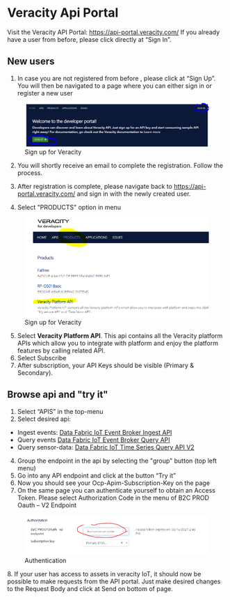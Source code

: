 ﻿---
author: Benedikte Kallåk
description: This section describes how to use veracity api portal
---

# Veracity Api Portal
Visit the Veracity API Portal: https://api-portal.veracity.com/
If you already have a user from before, please click directly at “Sign In”. 

## New users
1. In case you are not registered from before , please click at “Sign Up”.  You will then be navigated to a page where you can either sign in or register a new user

<figure>
	<img src="assets/signup1.png"/>
	<figcaption>Sign up for Veracity</figcaption>
</figure>

2. You will shortly receive an email to complete the registration. Follow the process.

3. After registration is complete, please navigate back to https://api-portal.veracity.com/ and sign in with the newly created user.

4. Select "PRODUCTS" option in menu 

<figure>
	<img src="assets/products1.png"/>
	<figcaption>Sign up for Veracity</figcaption>
</figure>

5. Select **Veracity Platform API**. This api contains all the Veracity platform APIs which allow you to integrate with platform and enjoy the platform features by calling related API.
6. Select Subscribe
7. After subscription, your API Keys should be visible (Primary & Secondary).

## Browse api  and "try it"
1. Select “APIS” in the top-menu
2. Select desired api: 
 - Ingest events:  [Data Fabric IoT Event Broker Ingest API](https://api-portal.veracity.com/docs/services/DataFabric-IoTEventBrokerIngestAPI)
 - Query events [Data Fabric IoT Event Broker Query API](https://api-portal.veracity.com/docs/services/DataFabric-IoTEventBrokerQueryAPI)
 - Query sensor-data: [Data Fabric IoT Time Series Query API V2](https://api-portal.veracity.com/docs/services/DataFabric-IoT-TimeSeriesAPI-V2) 
 
4. Group the endpoint in the api by selecting the "group" button (top left menu)
5. Go into any API endpoint and click at the button “Try it”
6. Now you should see your Ocp-Apim-Subscription-Key on the page
7.  On the same page you can authenticate yourself to obtain an Access Token. Please select
Authorization Code in the menu of B2C PROD Oauth – V2 Endpoint
<figure>
	<img src="assets/authentication1.png"/>
	<figcaption>Authentication</figcaption>
</figure>
8. If your user has access to assets in veracity IoT, it should now be possible to make requests from the API portal. Just make desired 
changes to the Request Body and click at Send on bottom of page. 
 

